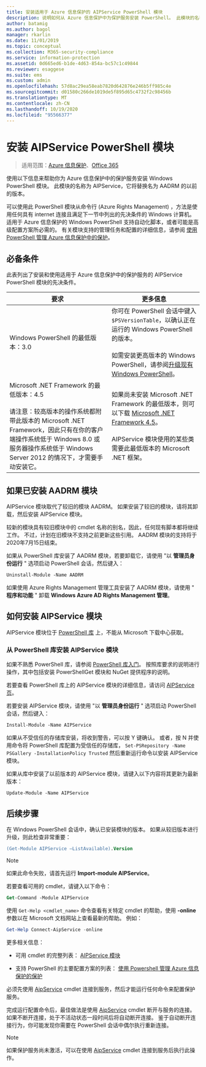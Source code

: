 ```yaml
---
title: 安装适用于 Azure 信息保护的 AIPService PowerShell 模块
description: 说明如何从 Azure 信息保护中为保护服务安装 PowerShell。 此模块的名称为 AIPService。
author: batamig
ms.author: bagol
manager: rkarlin
ms.date: 11/01/2019
ms.topic: conceptual
ms.collection: M365-security-compliance
ms.service: information-protection
ms.assetid: 0d665ed6-b1de-4d63-854a-bc57c1c49844
ms.reviewer: esaggese
ms.suite: ems
ms.custom: admin
ms.openlocfilehash: 57d8ac29ea58eab7820d642876e246b5ff985c4e
ms.sourcegitcommit: d01580c266de1019de5f895d65c4732f2c98456b
ms.translationtype: MT
ms.contentlocale: zh-CN
ms.lasthandoff: 10/19/2020
ms.locfileid: "95566377"
---
```

# <a name="installing-the-aipservice-powershell-module"></a>安装 AIPService PowerShell 模块

>适用范围：[Azure 信息保护](https://azure.microsoft.com/pricing/details/information-protection)、[Office 365](https://download.microsoft.com/download/E/C/F/ECF42E71-4EC0-48FF-AA00-577AC14D5B5C/Azure_Information_Protection_licensing_datasheet_EN-US.pdf)

使用以下信息来帮助你为 Azure 信息保护中的保护服务安装 Windows PowerShell 模块。 此模块的名称为 AIPService，它将替换名为 AADRM 的以前的版本。

可以使用此 PowerShell 模块从命令行 (Azure Rights Management) ，方法是使用任何具有 internet 连接且满足下一节中列出的先决条件的 Windows 计算机。 适用于 Azure 信息保护的 Windows PowerShell 支持自动化脚本，或者可能是高级配置方案所必需的。 有关模块支持的管理任务和配置的详细信息，请参阅 [使用 PowerShell 管理 Azure 信息保护中的保护](administer-powershell.md)。

## <a name="prerequisites"></a>必备条件

此表列出了安装和使用适用于 Azure 信息保护中的保护服务的 AIPService PowerShell 模块的先决条件。

|要求|更多信息|
|---------------|--------------------|
|Windows PowerShell 的最低版本：3.0|你可在 PowerShell 会话中键入 `$PSVersionTable`，以确认正在运行的 Windows PowerShell 的版本。 <br /><br /> 如需安装更高版本的 Windows PowerShell，请参阅[升级现有 Windows PowerShell](/powershell/scripting/setup/installing-windows-powershell#upgrading-existing-windows-powershell)。|
|Microsoft .NET Framework 的最低版本：4.5<br /><br />请注意：较高版本的操作系统都附带此版本的 Microsoft .NET Framework，因此只有在你的客户端操作系统低于 Windows 8.0 或服务器操作系统低于 Windows Server 2012 的情况下，才需要手动安装它。|如果尚未安装 Microsoft .NET Framework 的最低版本，则可以下载 [Microsoft .NET Framework 4.5](https://www.microsoft.com/download/details.aspx?id=30653)。<br /><br />AIPService 模块使用的某些类需要此最低版本的 Microsoft .NET 框架。|

## <a name="if-you-have-the-aadrm-module-installed"></a>如果已安装 AADRM 模块

AIPService 模块取代了较旧的模块 AADRM。 如果安装了较旧的模块，请将其卸载，然后安装 AIPService 模块。

较新的模块具有较旧模块中的 cmdlet 名称的别名，因此，任何现有脚本都将继续工作。 不过，计划在旧模块不支持之前更新这些引用。 AADRM 模块的支持将于2020年7月15日结束。

如果从 PowerShell 库安装了 AADRM 模块，若要卸载它，请使用 "以 **管理员身份运行** " 选项启动 PowerShell 会话，然后键入：

```ps
Uninstall-Module -Name AADRM
```

如果使用 Azure Rights Management 管理工具安装了 AADRM 模块，请使用 " **程序和功能** " 卸载 **Windows Azure AD Rights Management 管理**。

## <a name="how-to-install-the-aipservice-module"></a>如何安装 AIPService 模块

AIPService 模块位于 [PowerShell 库](https://www.powershellgallery.com/) 上，不能从 Microsoft 下载中心获取。

### <a name="to-install-the-aipservice-module-from-the-powershell-gallery"></a>从 PowerShell 库安装 AIPService 模块

如果不熟悉 PowerShell 库，请参阅 [PowerShell 库入门](/powershell/scripting/gallery/getting-started)。 按照库要求的说明进行操作，其中包括安装 PowerShellGet 模块和 NuGet 提供程序的说明。

若要查看 PowerShell 库上的 AIPService 模块的详细信息，请访问 [AIPService 页](https://www.powershellgallery.com/packages/AIPService)。

若要安装 AIPService 模块，请使用 "以 **管理员身份运行** " 选项启动 PowerShell 会话，然后键入：

```ps
Install-Module -Name AIPService
```

如果从不受信任的存储库安装，将收到警告，可以按 Y 键确认。 或者，按 N 并使用命令将 PowerShell 库配置为受信任的存储库， `Set-PSRepository -Name PSGallery -InstallationPolicy Trusted` 然后重新运行命令以安装 AIPService 模块。  

如果从库中安装了以前版本的 AIPService 模块，请键入以下内容将其更新为最新版本：

```ps
Update-Module -Name AIPService
```

## <a name="next-steps"></a>后续步骤

在 Windows PowerShell 会话中，确认已安装模块的版本。 如果从较旧版本进行升级，则此检查非常重要：

```ps
(Get-Module AIPService –ListAvailable).Version
```

> [!NOTE]
> 如果此命令失败，请首先运行 **Import-module AIPService**。
> 

若要查看可用的 cmdlet，请键入以下命令：

```ps
Get-Command -Module AIPService
```

使用 `Get-Help <cmdlet_name>` 命令查看有关特定 cmdlet 的帮助，使用 **-online** 参数以在 Microsoft 文档网站上查看最新的帮助。 例如：

```powershell
Get-Help Connect-AipService -online
```

更多相关信息：

- 可用 cmdlet 的完整列表： [AIPService 模块](/powershell/module/aipservice/)

- 支持 PowerShell 的主要配置方案的列表： [使用 Powershell 管理 Azure 信息保护的保护](administer-powershell.md)

必须先使用 [AipService](/powershell/module/aipservice/connect-aipservice) cmdlet 连接到服务，然后才能运行任何命令来配置保护服务。

完成运行配置命令后，最佳做法是使用 [AipService](/powershell/module/aipservice/disconnect-aipservice) cmdlet 断开与服务的连接。 如果不断开连接，处于不活动状态一段时间后将自动断开连接。 鉴于自动断开连接行为，你可能发现你需要在 PowerShell 会话中偶尔执行重新连接。

> [!NOTE]
> 如果保护服务尚未激活，可以在使用 [AipService](/powershell/module/aipservice/enable-aipservice) cmdlet 连接到服务后执行此操作。